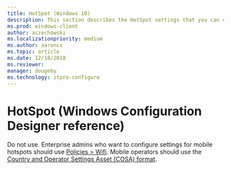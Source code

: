 ```yaml
---
title: HotSpot (Windows 10)
description: This section describes the HotSpot settings that you can configure in provisioning packages for Windows 10 using Windows Configuration Designer.
ms.prod: windows-client
author: aczechowski
ms.localizationpriority: medium
ms.author: aaroncz
ms.topic: article
ms.date: 12/18/2018
ms.reviewer: 
manager: dougeby
ms.technology: itpro-configure
---
```


# HotSpot (Windows Configuration Designer reference)

Do not use. Enterprise admins who want to configure settings for mobile hotspots should use [Policies > Wifi](wcd-policies.md#wifi). Mobile operators should use the [Country and Operator Settings Asset (COSA) format](/windows-hardware/drivers/mobilebroadband/cosa-overview).
